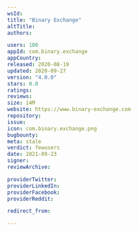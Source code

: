 ```yaml
---
wsId: 
title: "Binary Exchange"
altTitle: 
authors:

users: 100
appId: com.binary.exchange
appCountry: 
released: 2020-08-19
updated: 2020-09-27
version: "4.0.0"
stars: 0.0
ratings: 
reviews: 
size: 14M
website: https://www.binary-exchange.com
repository: 
issue: 
icon: com.binary.exchange.png
bugbounty: 
meta: stale
verdict: fewusers
date: 2021-09-23
signer: 
reviewArchive:

providerTwitter: 
providerLinkedIn: 
providerFacebook: 
providerReddit: 

redirect_from:

---
```


